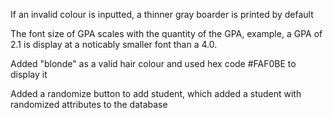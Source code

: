 If an invalid colour is inputted, a thinner gray boarder is printed by default

The font size of GPA scales with the quantity of the GPA, example, a GPA of 2.1 is display at a noticably smaller font than a 4.0.

Added "blonde" as a valid hair colour and used hex code #FAF0BE to display it

Added a randomize button to add student, which added a student with randomized attributes to the database